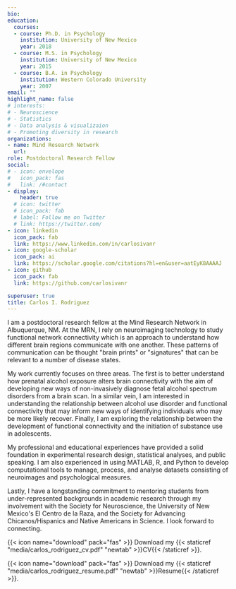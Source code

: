 ```yaml
---
bio:
education:
  courses:
  - course: Ph.D. in Psychology
    institution: University of New Mexico
    year: 2018
  - course: M.S. in Psychology
    institution: University of New Mexico
    year: 2015
  - course: B.A. in Psychology
    institution: Western Colorado University
    year: 2007
email: ""
highlight_name: false
# interests:
# - Neuroscience
# - Statistics
# - Data analysis & visualizaion
# - Promoting diversity in research
organizations:
- name: Mind Research Network
  url: 
role: Postdoctoral Research Fellow
social:
# - icon: envelope
#   icon_pack: fas
#   link: /#contact
- display:
    header: true
  # icon: twitter
  # icon_pack: fab
  # label: Follow me on Twitter
  # link: https://twitter.com/
- icon: linkedin
  icon_pack: fab
  link: https://www.linkedin.com/in/carlosivanr
- icon: google-scholar
  icon_pack: ai
  link: https://scholar.google.com/citations?hl=en&user=aatEyK8AAAAJ
- icon: github
  icon_pack: fab
  link: https://github.com/carlosivanr

superuser: true
title: Carlos I. Rodriguez
---
```


I am a postdoctoral research fellow at the Mind Research Network in Albuquerque, NM. At the MRN, I rely on neuroimaging technology to study functional network connectivity which is an approach to understand how different brain regions communicate with one another. These patterns of communication can be thought "brain prints" or "signatures" that can be relevant to a number of disease states.

My work currently focuses on three areas. The first is to better understand how prenatal alcohol exposure alters brain connectivity with the aim of developing new ways of non-invasively diagnose fetal alcohol spectrum disorders from a brain scan. In a similar vein, I am interested in understanding the relationship between alcohol use disorder and functional connectivity that may inform new ways of identifying individuals who may be more likely recover. Finally, I am exploring the relationship between the development of functional connectivity and the initiation of substance use in adolescents.

My professional and educational experiences have provided a solid foundation in experimental research design, statistical analyses, and public speaking. I am also experienced in using MATLAB, R, and Python to develop computational tools to manage, process, and analyse datasets consisting of neuroimages and psychological measures.

Lastly, I have a longstanding commitment to mentoring students from under-represented backgrounds in academic research through my involvement with the Society for Neuroscience, the University of New Mexico's El Centro de la Raza, and the Society for Advancing Chicanos/Hispanics and Native Americans in Science. I look forward to connecting.

{{< icon name="download" pack="fas" >}} Download my {{< staticref "media/carlos_rodriguez_cv.pdf" "newtab" >}}CV{{< /staticref >}}.

{{< icon name="download" pack="fas" >}} Download my {{< staticref "media/carlos_rodriguez_resume.pdf" "newtab" >}}Resume{{< /staticref >}}.
